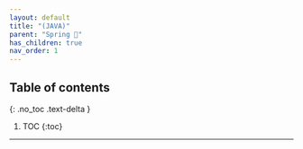 ```yaml
---
layout: default
title: "(JAVA)"
parent: "Spring 🐍"
has_children: true
nav_order: 1
---
```


## Table of contents
{: .no_toc .text-delta }

1. TOC
{:toc}

---